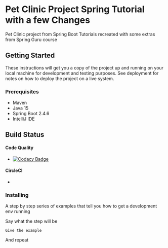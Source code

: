# Pet Clinic Project Spring Tutorial with a few Changes

Pet Clinic project from Spring Boot Tutorials recreated with some extras from Spring Guru course

## Getting Started

These instructions will get you a copy of the project up and running on your local machine for development and testing purposes. See deployment for notes on how to deploy the project on a live system.

### Prerequisites

- Maven
- Java 15
- Spring Boot 2.4.6
- IntelliJ IDE 

## Build Status

#### Code Quality
* [![Codacy Badge](https://app.codacy.com/project/badge/Grade/c04274c09e65430eb110cda6db0fb219)](https://www.codacy.com/gh/josousa82/pet-clinic-tutorial/dashboard?utm_source=github.com&amp;utm_medium=referral&amp;utm_content=josousa82/pet-clinic-tutorial&amp;utm_campaign=Badge_Grade)

#### CircleCI
* [![<CircleCI>](https://circleci.com/gh/josousa82/pet-clinic-tutorial.svg?style=shield)](https://circleci.com/gh/josousa82/pet-clinic-tutorial)

    
### Installing

A step by step series of examples that tell you how to get a development env running

Say what the step will be

```
Give the example
```

And repeat

```
